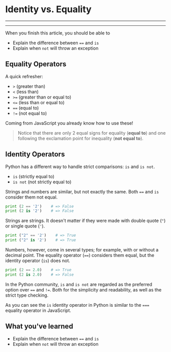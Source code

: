 # Identity vs. Equality
________________________________________________________________________________
<!-- @import "[TOC]" {cmd="toc" depthFrom=2 depthTo=6 orderedList=false} -->
________________________________________________________________________________

When you finish this article, you should be able to
- Explain the difference between `==` and `is`
- Explain when `not` will throw an exception

## Equality Operators

A quick refresher:
- `>` (greater than)
- `<` (less than)
- `>=` (greater than or equal to)
- `<=` (less than or equal to)
- `==` (equal to)
- `!=` (not equal to)

Coming from JavaScript you already know how to use these!

> Notice that there are only 2 equal signs for equality (**equal to**) and one 
> following the exclamation point for inequality (**not equal to**).

## Identity Operators

Python has a different way to handle strict comparisons: `is` and `is not`.

- `is` (strictly equal to)
- `is not` (not strictly equal to)

Strings and numbers are similar, but not exactly the same. Both `==` and `is` 
consider them not equal.

```python
print (2 == '2')    # => False
print (2 is '2')    # => False
```

Strings are strings. It doesn't matter if they were made with double quote (`"`)
or single quote (`'`).

```python
print ("2" == '2')    # => True
print ("2" is '2')    # => True
```

Numbers, however, come in several types; for example, with or without a 
decimal point. The equality operator (`==`) considers them equal, but the
identity operator (`is`) does not.

```python
print (2 == 2.0)    # => True
print (2 is 2.0)    # => False
```

In the Python community, `is` and `is not` are regarded as the preferred option 
over `==` and `!=`. Both for the simplicity and readability, as well as the
strict type checking.

As you can see the `is` identity operator in Python is similar to the 
`===` equality operator in JavaScript.

## What you've learned
- Explain the difference between `==` and `is`
- Explain when `not` will throw an exception
